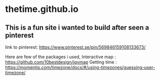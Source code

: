 # thetime.github.io

## This is a fun site i wanted to build after seen a pinterest

link to pinterest: https://www.pinterest.se/pin/569846159108133673/

Here are few of the packages i used,
Interactive map : https://github.com/10bestdesign/jqvmap
Getting time : https://momentjs.com/timezone/docs/#/using-timezones/guessing-user-timezone/